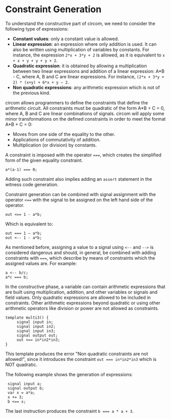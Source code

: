 # Constraint Generation

To understand the constructive part of circom, we need to consider the following type of expressions:

* **Constant values**: only a constant value is allowed.
* **Linear expression**: an expression where only addition is used. It can also be written using multiplication of variables by constants. For instance, the expression `2*x + 3*y + 2` is allowed, as it is equivalent to `x + x + y + y + y + 2`. 
* **Quadratic expression**: it is obtained by allowing a multiplication between two linear expressions and addition of a linear expression: A\*B - C, where A, B and C are linear expressions. For instance, `(2*x + 3*y + 2) * (x+y) + 6*x + y – 2`.
* **Non quadratic expressions**: any arithmetic expression which is not of the previous kind.

circom allows programmers to define the constraints that define the arithmetic circuit. All constraints must be quadratic of the form A\*B + C = 0, where A, B and C are linear combinations of signals. circom will apply some minor transformations on the defined constraints in order to meet the format A\*B + C = 0:

* Moves from one side of the equality to the other.
* Applications of commutativity of addition.
* Multiplication (or division) by constants.

A constraint is imposed with the operator `===`,  which creates the simplified form of the given equality constraint.

```text
a*(a-1) === 0;
```

Adding such constraint also implies adding an `assert` statement in the witness code generation.

Constraint generation can be combined with signal assignment with the operator  `<==` with the signal to be assigned on the left hand side of the operator.

```text
out <== 1 - a*b;
```

Which is equivalent to:

```text
out === 1 – a*b;
out <-- 1 - a*b;
```

As mentioned before, assigning a value to a signal using `<--` and `-->` is considered dangerous and should, in general, be combined with adding constraints with `===`, which describe by means of constraints which the assigned values are. For example:

```text
a <-- b/c;
a*c === b;
```

In the constructive phase, a variable can contain arithmetic expressions that are built using multiplication, addition, and other variables or signals and field values. Only quadratic expressions are allowed to be included in constraints. Other arithmetic expressions beyond quadratic or using other arithmetic operators like division or power are not allowed as constraints. 

```text
template multi3() {
	 signal input in;
	 signal input in2;
	 signal input in3;
	 signal output out;
	 out <== in*in2*in3;
}
```

This template produces the error "Non quadratic constraints are not allowed!", since it introduces the constraint `out === in*in2*in3` which is NOT quadratic.

The following example shows the generation of expressions:

```text
 signal input a;
 signal output b;
 var x = a*a;
 x += 3;
 b <== x;
```

The last instruction produces the constraint `b === a * a + 3`.

